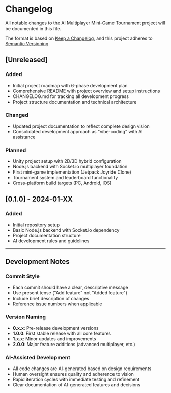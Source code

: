 # Changelog

All notable changes to the AI Multiplayer Mini-Game Tournament project will be documented in this file.

The format is based on [Keep a Changelog](https://keepachangelog.com/en/1.0.0/),
and this project adheres to [Semantic Versioning](https://semver.org/spec/v2.0.0.html).

## [Unreleased]

### Added
- Initial project roadmap with 6-phase development plan
- Comprehensive README with project overview and setup instructions
- CHANGELOG.md for tracking all development progress
- Project structure documentation and technical architecture

### Changed
- Updated project documentation to reflect complete design vision
- Consolidated development approach as "vibe-coding" with AI assistance

### Planned
- Unity project setup with 2D/3D hybrid configuration
- Node.js backend with Socket.io multiplayer foundation
- First mini-game implementation (Jetpack Joyride Clone)
- Tournament system and leaderboard functionality
- Cross-platform build targets (PC, Android, iOS)

## [0.1.0] - 2024-01-XX

### Added
- Initial repository setup
- Basic Node.js backend with Socket.io dependency
- Project documentation structure
- AI development rules and guidelines

---

## Development Notes

### Commit Style
- Each commit should have a clear, descriptive message
- Use present tense ("Add feature" not "Added feature")
- Include brief description of changes
- Reference issue numbers when applicable

### Version Naming
- **0.x.x**: Pre-release development versions
- **1.0.0**: First stable release with all core features
- **1.x.x**: Minor updates and improvements
- **2.0.0**: Major feature additions (advanced multiplayer, etc.)

### AI-Assisted Development
- All code changes are AI-generated based on design requirements
- Human oversight ensures quality and adherence to vision
- Rapid iteration cycles with immediate testing and refinement
- Clear documentation of AI-generated features and decisions 